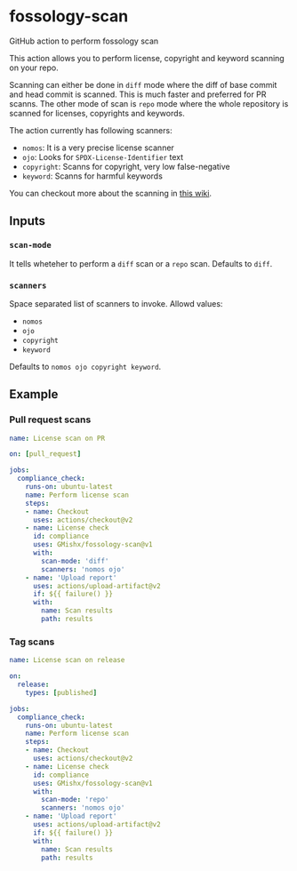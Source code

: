 # fossology-scan
GitHub action to perform fossology scan

This action allows you to perform license, copyright and keyword scanning on
your repo.

Scanning can either be done in `diff` mode where the diff of base commit and
head commit is scanned. This is much faster and preferred for PR scanns.
The other mode of scan is `repo` mode where the whole repository is scanned for
licenses, copyrights and keywords.

The action currently has following scanners:
- `nomos`: It is a very precise license scanner
- `ojo`: Looks for `SPDX-License-Identifier` text
- `copyright`: Scanns for copyright, very low false-negative
- `keyword`: Scanns for harmful keywords

You can checkout more about the scanning in
[this wiki](https://github.com/fossology/fossology/wiki/FOSSology-scanners-in-CI).

## Inputs

### `scan-mode`
It tells wheteher to perform a `diff` scan or a `repo` scan. Defaults to `diff`.

### `scanners`
Space separated list of scanners to invoke. Allowd values:
- `nomos`
- `ojo`
- `copyright`
- `keyword`

Defaults to `nomos ojo copyright keyword`.

## Example

### Pull request scans

```yaml
name: License scan on PR

on: [pull_request]

jobs:
  compliance_check:
    runs-on: ubuntu-latest
    name: Perform license scan
    steps:
    - name: Checkout
      uses: actions/checkout@v2
    - name: License check
      id: compliance
      uses: GMishx/fossology-scan@v1
      with:
        scan-mode: 'diff'
        scanners: 'nomos ojo'
    - name: 'Upload report'
      uses: actions/upload-artifact@v2
      if: ${{ failure() }}
      with:
        name: Scan results
        path: results
```

### Tag scans

```yaml
name: License scan on release

on:
  release:
    types: [published]

jobs:
  compliance_check:
    runs-on: ubuntu-latest
    name: Perform license scan
    steps:
    - name: Checkout
      uses: actions/checkout@v2
    - name: License check
      id: compliance
      uses: GMishx/fossology-scan@v1
      with:
        scan-mode: 'repo'
        scanners: 'nomos ojo'
    - name: 'Upload report'
      uses: actions/upload-artifact@v2
      if: ${{ failure() }}
      with:
        name: Scan results
        path: results
```

